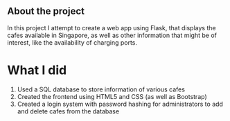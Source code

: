 ## About the project
In this project I attempt to create a web app using Flask, that displays the cafes available in Singapore, as well as other information that might be of interest, like the availability of charging ports.
# What I did
1. Used a SQL database to store information of various cafes
2. Created the frontend using HTML5 and CSS (as well as Bootstrap)
3. Created a login system with password hashing for administrators to add and delete cafes from the database
